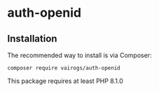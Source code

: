 # auth-openid

Installation
------------

The recommended way to install is via Composer:

```
composer require vairogs/auth-openid
```

This package requires at least PHP 8.1.0
